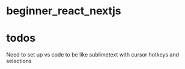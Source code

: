 # beginner_react_nextjs

# todos

Need to set up vs code to be like sublimetext with cursor hotkeys and selections
